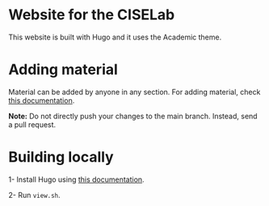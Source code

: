# Website for the CISELab

This website is built with Hugo and it uses the Academic theme.

# Adding material

Material can be added by anyone in any section.
For adding material, check [this documentation](https://wowchemy.com/docs/).

__Note:__ Do not directly push your changes to the main branch. Instead, send a pull request.
# Building locally

1- Install Hugo using [this documentation](https://gohugo.io/getting-started/installing/).

2- Run `view.sh`.

